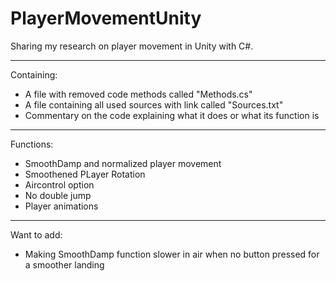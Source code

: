 # PlayerMovementUnity

Sharing my research on player movement in Unity with C#.

---
Containing:
  - A file with removed code methods called "Methods.cs"
  - A file containing all used sources with link called "Sources.txt"
  - Commentary on the code explaining what it does or what its function is
  
---
Functions:
  - SmoothDamp and normalized player movement
  - Smoothened PLayer Rotation
  - Aircontrol option
  - No double jump
  - Player animations
  
---
Want to add:
  - Making SmoothDamp function slower in air when no button pressed for a smoother landing
